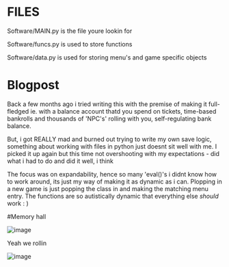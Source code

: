 # FILES
Software/MAIN.py is the file youre lookin for

Software/funcs.py is used to store functions

Software/data.py is used for storing menu's and game specific objects

# Blogpost
Back a few months ago i tried writing this with the premise of making it full-fledged ie. with a balance account thatd you spend on tickets, time-based bankrolls and thousands of 'NPC's' rolling with you, self-regulating bank balance.

But, i got REALLY mad and burned out trying to write my own save logic, something about working with files in python just doesnt sit well with me. I picked it up again but this time not overshooting with my expectations - did what i had to do and did it well, i think

The focus was on expandability, hence so many 'eval()'s i didnt know how to work around, its just my way of making it as dynamic as i can. Plopping in a new game is just popping the class in and making the matching menu entry. The functions are so autistically dynamic that everything else _should_ work : )

#Memory hall

![image](https://user-images.githubusercontent.com/102161796/175241087-8c16bdd1-1c58-4cfe-8445-5b233207c925.png)



Yeah we rollin

![image](https://user-images.githubusercontent.com/102161796/175236459-5bf73568-1bd9-4fcd-b7c5-02f861960024.png)
